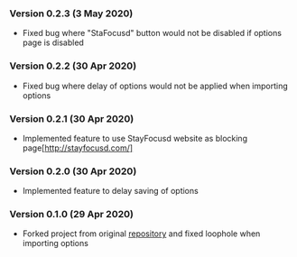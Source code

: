 ### Version 0.2.3 (3 May 2020)
* Fixed bug where "StaFocusd" button would not be disabled if options page is disabled 

### Version 0.2.2 (30 Apr 2020)
* Fixed bug where delay of options would not be applied when importing options

### Version 0.2.1 (30 Apr 2020)
* Implemented feature to use StayFocusd website as blocking page[http://stayfocusd.com/]

### Version 0.2.0 (30 Apr 2020)
* Implemented feature to delay saving of options

### Version 0.1.0 (29 Apr 2020)
* Forked project from original [repository](https://github.com/proginosko/LeechBlockNG) and fixed loophole when importing options
